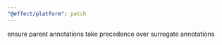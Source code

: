 ```yaml
---
"@effect/platform": patch
---
```


ensure parent annotations take precedence over surrogate annotations
